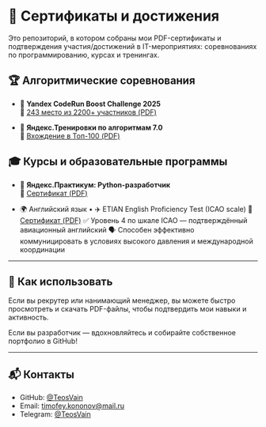 # 📑 Сертификаты и достижения

Это репозиторий, в котором собраны мои PDF-сертификаты и подтверждения участия/достижений в IT-мероприятиях: соревнованиях по программированию, курсах и тренингах.

## 🏆 Алгоритмические соревнования

- 🥇 **Yandex CodeRun Boost Challenge 2025**  
  📄 [243 место из 2200+ участников (PDF)](./CodeRunChallende.pdf)

- 🧠 **Яндекс.Тренировки по алгоритмам 7.0**  
  📄 [Вхождение в Топ-100 (PDF)](./Algo7.0.pdf)

## 🎓 Курсы и образовательные программы

- 🐍 **Яндекс.Практикум: Python-разработчик**  
  📄 [Сертификат (PDF)](./Python-developer.pdf)

- 🌍 Английский язык
	•	✈️ ETIAN English Proficiency Test (ICAO scale)
  📄 [Сертификат (PDF)](./ENG_ETIAN.pdf)
  ✅ Уровень 4 по шкале ICAO — подтверждённый авиационный английский
  🗣 Способен эффективно коммуницировать в условиях высокого давления и международной координации

---

## 📎 Как использовать

Если вы рекрутер или нанимающий менеджер, вы можете быстро просмотреть и скачать PDF-файлы, чтобы подтвердить мои навыки и активность.

Если вы разработчик — вдохновляйтесь и собирайте собственное портфолио в GitHub!

---

## 📬 Контакты

- GitHub: [@TeosVain](https://github.com/TeosVain)
- Email: timofey.kononov@mail.ru
- Telegram: [@TeosVain](https://t.me/TeosVain)
